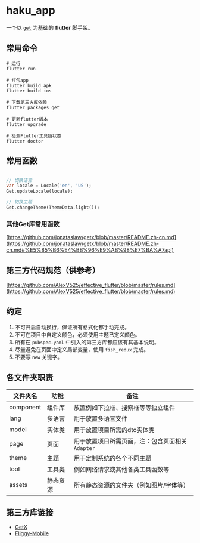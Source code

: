 # haku_app

一个以 [`get`](https://pub.dev/packages/get) 为基础的 **flutter** 脚手架。

## 常用命令

```Shell
# 运行
flutter run

# 打包app
flutter build apk
flutter build ios

# 下载第三方库依赖
flutter packages get

# 更新flutter版本
flutter upgrade

# 检测Flutter工具链状态
flutter doctor
```

## 常用函数

```dart

// 切换语言
var locale = Locale('en', 'US');
Get.updateLocale(locale);

// 切换主题
Get.changeTheme(ThemeData.light());

```

### 其他Get库常用函数

[https://github.com/jonataslaw/getx/blob/master/README.zh-cn.md](https://github.com/jonataslaw/getx/blob/master/README.zh-cn.md#%E5%85%B6%E4%BB%96%E9%AB%98%E7%BA%A7api)

## 第三方代码规范（供参考）

[https://github.com/AlexV525/effective_flutter/blob/master/rules.md](https://github.com/AlexV525/effective_flutter/blob/master/rules.md)

## 约定

1. 不可开启自动换行，保证所有格式化都手动完成。
2. 不可在项目中自定义颜色，必须使用主题已定义颜色。
3. 所有在 `pubspec.yaml` 中引入的第三方库都应该有其基本说明。
4. 尽量避免在页面中定义局部变量，使用 `fish_redux` 完成。
5. 不要写 `new` 关键字。

## 各文件夹职责

文件夹名 | 功能 | 备注
-- | -- | --
component | 组件库 | 放置例如下拉框、搜索框等等独立组件
lang | 多语言 | 用于放置多语言文件
model | 实体类 | 用于放置项目所需的dto实体类
page | 页面 | 用于放置项目所需页面，注：包含页面相关 `Adapter`
theme | 主题 | 用于定制系统的各个不同主题
tool | 工具类 | 例如网络请求或其他各类工具函数等
assets | 静态资源 | 所有静态资源的文件夹（例如图片/字体等）

## 第三方库链接

- [GetX](https://pub.flutter-io.cn/packages/get/example)
- [Fliggy-Mobile](https://github.com/Fliggy-Mobile)